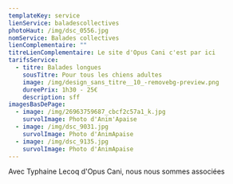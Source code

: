 ```yaml
---
templateKey: service
lienService: baladescollectives
photoHaut: /img/dsc_0556.jpg
nomService: Balades collectives
lienComplementaire: ""
titreLienComplementaire: Le site d'Opus Cani c'est par ici
tarifsService:
  - titre: Balades longues
    sousTitre: Pour tous les chiens adultes
    image: /img/design_sans_titre__10_-removebg-preview.png
    dureePrix: 1h30 - 25€
    description: s﻿ff
imagesBasDePage:
  - image: /img/26963759687_cbcf2c57a1_k.jpg
    survolImage: Photo d'Anim'Apaise
  - image: /img/dsc_9031.jpg
    survolImage: Photo d'AnimApaise
  - image: /img/dsc_9135.jpg
    survolImage: Photo d'AnimApaise
---
```

A﻿vec Typhaine Lecoq d'Opus Cani, nous nous sommes associées
